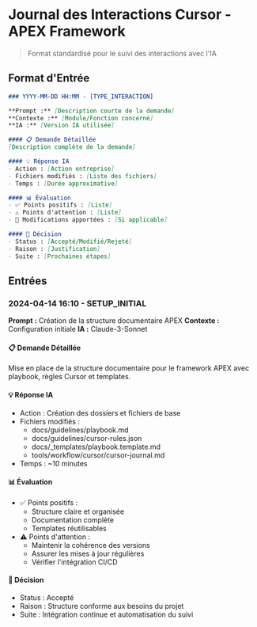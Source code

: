 # Journal des Interactions Cursor - APEX Framework
> Format standardisé pour le suivi des interactions avec l'IA

## Format d'Entrée
```markdown
### YYYY-MM-DD HH:MM - [TYPE_INTERACTION]

**Prompt :** [Description courte de la demande]
**Contexte :** [Module/Fonction concerné]
**IA :** [Version IA utilisée]

#### 📋 Demande Détaillée
[Description complète de la demande]

#### 💡 Réponse IA
- Action : [Action entreprise]
- Fichiers modifiés : [Liste des fichiers]
- Temps : [Durée approximative]

#### 📊 Évaluation
- ✅ Points positifs : [Liste]
- ⚠️ Points d'attention : [Liste]
- 🔄 Modifications apportées : [Si applicable]

#### 📝 Décision
- Status : [Accepté/Modifié/Rejeté]
- Raison : [Justification]
- Suite : [Prochaines étapes]
```

## Entrées

### 2024-04-14 16:10 - SETUP_INITIAL

**Prompt :** Création de la structure documentaire APEX
**Contexte :** Configuration initiale
**IA :** Claude-3-Sonnet

#### 📋 Demande Détaillée
Mise en place de la structure documentaire pour le framework APEX avec playbook, règles Cursor et templates.

#### 💡 Réponse IA
- Action : Création des dossiers et fichiers de base
- Fichiers modifiés : 
  - docs/guidelines/playbook.md
  - docs/guidelines/cursor-rules.json
  - docs/_templates/playbook.template.md
  - tools/workflow/cursor/cursor-journal.md
- Temps : ~10 minutes

#### 📊 Évaluation
- ✅ Points positifs :
  - Structure claire et organisée
  - Documentation complète
  - Templates réutilisables
- ⚠️ Points d'attention :
  - Maintenir la cohérence des versions
  - Assurer les mises à jour régulières
  - Vérifier l'intégration CI/CD

#### 📝 Décision
- Status : Accepté
- Raison : Structure conforme aux besoins du projet
- Suite : Intégration continue et automatisation du suivi

<!-- 
Instructions pour l'utilisation du journal :
1. Créer une nouvelle entrée pour chaque interaction significative
2. Remplir tous les champs du template
3. Maintenir la chronologie inverse (plus récent en haut)
4. Ajouter des tags si nécessaire pour la recherche
5. Faire un commit après chaque nouvelle entrée
--> 